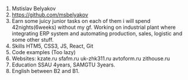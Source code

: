 1. Mstislav Belyakov
2. https://github.com/msbelyakov
3. Earn some juicy junior tasks on each of them i will spend 42nights(6weeks) without my gf.
Working on industrial plant where integrating ERP system and automating production, sales, logistic and some other stuff.
4. Skills HTM5, CSS3, JS, React, Git
5. Code examples (Too lazy)
6. Websites: kzate.ru sfafm.ru uk-zhk311.ru avtoform.ru zithouse.ru
7. Education SSAU 4years, SAMGTU 3years.
8. English between B2 and B1.

